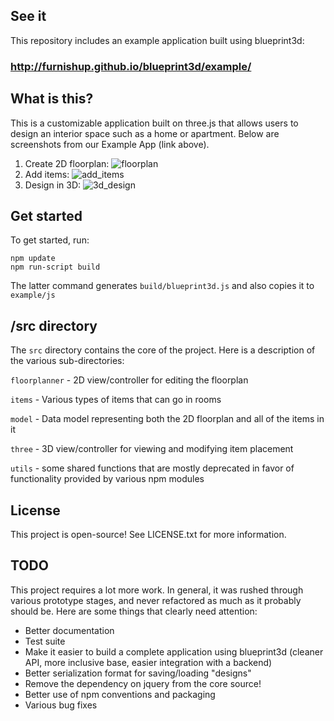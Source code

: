 ## See it

This repository includes an example application built using blueprint3d:

### http://furnishup.github.io/blueprint3d/example/

## What is this?

This is a customizable application built on three.js that allows users to design an interior space such as a home or apartment. Below are screenshots from our Example App (link above). 

1) Create 2D floorplan:
![floorplan](https://s3.amazonaws.com/furnishup/floorplan.png)
2) Add items:
![add_items](https://s3.amazonaws.com/furnishup/add_items.png)
3) Design in 3D:
![3d_design](https://s3.amazonaws.com/furnishup/design.png)

## Get started

To get started, run:

    npm update
    npm run-script build

The latter command generates `build/blueprint3d.js` and also copies it to `example/js`

## /src directory

The `src` directory contains the core of the project. Here is a description of the various sub-directories:

`floorplanner` - 2D view/controller for editing the floorplan

`items` - Various types of items that can go in rooms

`model` - Data model representing both the 2D floorplan and all of the items in it

`three` - 3D view/controller for viewing and modifying item placement

`utils` - some shared functions that are mostly deprecated in favor of functionality provided by various npm modules

## License

This project is open-source! See LICENSE.txt for more information.

## TODO

This project requires a lot more work. In general, it was rushed through various prototype stages, and never refactored as much as it probably should be. Here are some things that clearly need attention:

- Better documentation
- Test suite
- Make it easier to build a complete application using blueprint3d (cleaner API, more inclusive base, easier integration with a backend)
- Better serialization format for saving/loading "designs"
- Remove the dependency on jquery from the core source!
- Better use of npm conventions and packaging
- Various bug fixes
